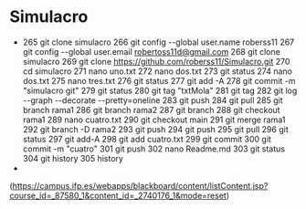 # Simulacro
* 265  git clone simulacro
  266  git config --global user.name roberss11
  267  git config --global user.email robertoss11d@gmail.com
  268  git clone simulacro
  269  git clone https://github.com/roberss11/Simulacro.git
  270  cd simulacro
  271  nano uno.txt
  272  nano dos.txt
  273  git status
  274  nano dos.txt
  275  nano tres.txt
  276  git status
  277  git add -A
  278  git commit -m "simulacro git"
  279  git status
  280  git tag "txtMola"
  281  git tag
  282  git log --graph --decorate --pretty=oneline
  283  git push
  284  git pull
  285  git branch rama1
  286  git branch rama2
  287  git branch
  288  git checkout rama1
  289  nano cuatro.txt
  290  git checkout main
  291  git merge rama1
  292  git branch -D rama2
  293  git push
  294  git push
  295  git pull
  296  git status
  297  git add-A
  298  git add cuatro.txt
  299  git commit
  300  git commit -m "cuatro"
  301  git push
  302  nano Readme.md
  303  git status
  304  git history
  305  history
*
(https://campus.ifp.es/webapps/blackboard/content/listContent.jsp?course_id=_87580_1&content_id=_2740176_1&mode=reset)

